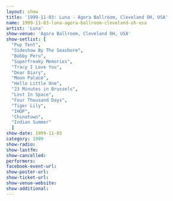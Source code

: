 ```yaml
---
layout: show
title: '1999-11-03: Luna - Agora Ballroom, Cleveland OH, USA'
name: 1999-11-03-luna-agora-ballroom-cleveland-oh-usa
artist: 'Luna'
show-venue: 'Agora Ballroom, Cleveland OH, USA'
show-setlist: [
  "Pup Tent",
  "Sideshow By The Seashore",
  "Bobby Peru",
  "Superfreaky Memories",
  "Tracy I Love You",
  "Dear Diary",
  "Moon Palace",
  "Hello Little One",
  "23 Minutes in Brussels",
  "Lost In Space",
  "Four Thousand Days",
  "Tiger Lily",
  "IHOP",
  "Chinatown",
  "Indian Summer"
  ]
show-date: 1999-11-03
category: 1999
show-radio: 
show-lastfm: 
show-cancelled: 
performers: 
facebook-event-url: 
show-poster-url: 
show-ticket-url: 
show-venue-website: 
show-additional: 
---
```


